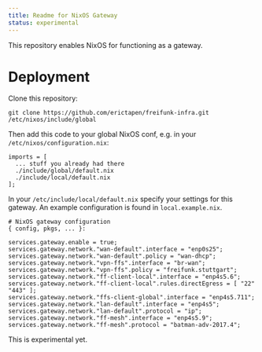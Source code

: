 ```yaml
---
title: Readme for NixOS Gateway
status: experimental
---
```


This repository enables NixOS for functioning as a gateway.

# Deployment

Clone this repository:
```
git clone https://github.com/erictapen/freifunk-infra.git /etc/nixos/include/global
```

Then add this code to your global NixOS conf, e.g. in your `/etc/nixos/configuration.nix`:
```
imports = [
  ... stuff you already had there
  ./include/global/default.nix
  ./include/local/default.nix
];
```

In your `/etc/include/local/default.nix` specify your settings for this gateway.
An example configuration is found in `local.example.nix`.
```
# NixOS gateway configuration
{ config, pkgs, ... }:

services.gateway.enable = true;
services.gateway.network."wan-default".interface = "enp0s25";
services.gateway.network."wan-default".policy = "wan-dhcp";
services.gateway.network."vpn-ffs".interface = "br-wan";
services.gateway.network."vpn-ffs".policy = "freifunk.stuttgart";
services.gateway.network."ff-client-local".interface = "enp4s5.6";
services.gateway.network."ff-client-local".rules.directEgress = [ "22" "443" ];
services.gateway.network."ffs-client-global".interface = "enp4s5.711";
services.gateway.network."lan-default".interface = "enp4s5";
services.gateway.network."lan-default".protocol = "ip";
services.gateway.network."ff-mesh".interface = "enp4s5.9";
services.gateway.network."ff-mesh".protocol = "batman-adv-2017.4";
```

This is experimental yet.
